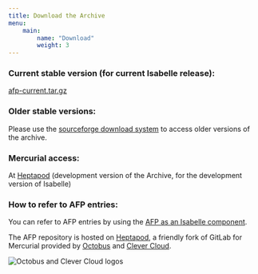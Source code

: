 ```yaml
---
title: Download the Archive
menu: 
    main:
        name: "Download"
        weight: 3
---
```


### **Current stable version** (for current Isabelle release):

[afp-current.tar.gz](release/afp-current.tar.gz)

### Older stable versions:

Please use the [sourceforge download system](http://sourceforge.net/projects/afp/files/) to access older versions of the archive.

### Mercurial access:

At [Heptapod](https://foss.heptapod.net/isa-afp/afp-devel/) (development version of the Archive, for the development version of Isabelle)

### How to refer to AFP entries:

You can refer to AFP entries by using the [AFP as an Isabelle component](using.html).

The AFP repository is hosted on [Heptapod](https://foss.heptapod.net/), a friendly fork of GitLab for Mercurial provided by [Octobus](https://octobus.net) and [Clever Cloud](https://www.clever-cloud.com/en/).

![Octobus and Clever Cloud logos](/images/octobus+clever.png)
